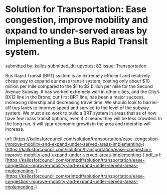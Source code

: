 # Solution for Transportation: Ease congestion, improve mobility and expand to under-served areas by implementing a Bus Rapid Transit system. #

submitted by: kallos
submitted_dt: 
upvotes: 82
issue: Transportation

Bus Rapid Transit (BRT) system is an extremely efficient and relatively cheap way to expand our mass transit system, costing only about $10 million per mile compared to the $1 to $2 billion per mile for the Second Avenue Subway. It has worked extremely well in other cities, and the City’s BX12 line in the Bronx, our first BRT line, has been a major success, increasing ridership and decreasing travel time. We should look to barrier-off bus lanes to improve speed and service to the level of the subway system. We must also work to build a BRT system in areas that as of now have few mass transit options, even if it means they will be less crowded. In the long run, it will spur economic growth in the area and ridership will increase.

url: (https://kallosforcouncil.com/solution/transportation/ease-congestion-improve-mobility-and-expand-under-served-areas-implementing-)[https://kallosforcouncil.com/solution/transportation/ease-congestion-improve-mobility-and-expand-under-served-areas-implementing-]
pdf_url: [https://kallosforcouncil.com/printpdf/solution/transportation/ease-congestion-improve-mobility-and-expand-under-served-areas-implementing-](https://kallosforcouncil.com/printpdf/solution/transportation/ease-congestion-improve-mobility-and-expand-under-served-areas-implementing-)